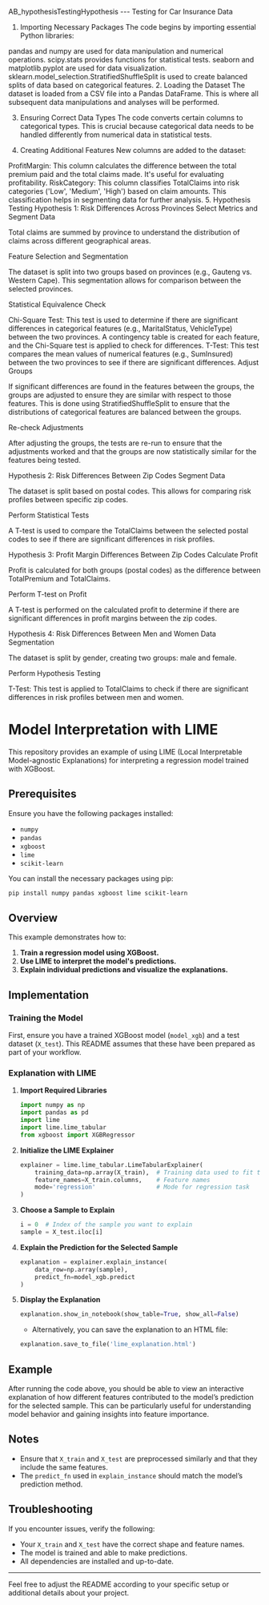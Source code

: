 AB_hypothesisTestingHypothesis --- Testing for Car Insurance Data

1. Importing Necessary Packages
   The code begins by importing essential Python libraries:

pandas and numpy are used for data manipulation and numerical operations.
scipy.stats provides functions for statistical tests.
seaborn and matplotlib.pyplot are used for data visualization.
sklearn.model_selection.StratifiedShuffleSplit is used to create balanced splits of data based on categorical features. 2. Loading the Dataset
The dataset is loaded from a CSV file into a Pandas DataFrame. This is where all subsequent data manipulations and analyses will be performed.

3. Ensuring Correct Data Types
   The code converts certain columns to categorical types. This is crucial because categorical data needs to be handled differently from numerical data in statistical tests.

4. Creating Additional Features
   New columns are added to the dataset:

ProfitMargin: This column calculates the difference between the total premium paid and the total claims made. It's useful for evaluating profitability.
RiskCategory: This column classifies TotalClaims into risk categories ('Low', 'Medium', 'High') based on claim amounts. This classification helps in segmenting data for further analysis. 5. Hypothesis Testing
Hypothesis 1: Risk Differences Across Provinces
Select Metrics and Segment Data

Total claims are summed by province to understand the distribution of claims across different geographical areas.

Feature Selection and Segmentation

The dataset is split into two groups based on provinces (e.g., Gauteng vs. Western Cape). This segmentation allows for comparison between the selected provinces.

Statistical Equivalence Check

Chi-Square Test: This test is used to determine if there are significant differences in categorical features (e.g., MaritalStatus, VehicleType) between the two provinces. A contingency table is created for each feature, and the Chi-Square test is applied to check for differences.
T-Test: This test compares the mean values of numerical features (e.g., SumInsured) between the two provinces to see if there are significant differences.
Adjust Groups

If significant differences are found in the features between the groups, the groups are adjusted to ensure they are similar with respect to those features. This is done using StratifiedShuffleSplit to ensure that the distributions of categorical features are balanced between the groups.

Re-check Adjustments

After adjusting the groups, the tests are re-run to ensure that the adjustments worked and that the groups are now statistically similar for the features being tested.

Hypothesis 2: Risk Differences Between Zip Codes
Segment Data

The dataset is split based on postal codes. This allows for comparing risk profiles between specific zip codes.

Perform Statistical Tests

A T-test is used to compare the TotalClaims between the selected postal codes to see if there are significant differences in risk profiles.

Hypothesis 3: Profit Margin Differences Between Zip Codes
Calculate Profit

Profit is calculated for both groups (postal codes) as the difference between TotalPremium and TotalClaims.

Perform T-test on Profit

A T-test is performed on the calculated profit to determine if there are significant differences in profit margins between the zip codes.

Hypothesis 4: Risk Differences Between Men and Women
Data Segmentation

The dataset is split by gender, creating two groups: male and female.

Perform Hypothesis Testing

T-Test: This test is applied to TotalClaims to check if there are significant differences in risk profiles between men and women.

# Model Interpretation with LIME

This repository provides an example of using LIME (Local Interpretable Model-agnostic Explanations) for interpreting a regression model trained with XGBoost.

## Prerequisites

Ensure you have the following packages installed:

- `numpy`
- `pandas`
- `xgboost`
- `lime`
- `scikit-learn`

You can install the necessary packages using pip:

```bash
pip install numpy pandas xgboost lime scikit-learn
```

## Overview

This example demonstrates how to:

1. **Train a regression model using XGBoost.**
2. **Use LIME to interpret the model's predictions.**
3. **Explain individual predictions and visualize the explanations.**

## Implementation

### Training the Model

First, ensure you have a trained XGBoost model (`model_xgb`) and a test dataset (`X_test`). This README assumes that these have been prepared as part of your workflow.

### Explanation with LIME

1. **Import Required Libraries**

   ```python
   import numpy as np
   import pandas as pd
   import lime
   import lime.lime_tabular
   from xgboost import XGBRegressor
   ```

2. **Initialize the LIME Explainer**

   ```python
   explainer = lime.lime_tabular.LimeTabularExplainer(
       training_data=np.array(X_train),  # Training data used to fit the model
       feature_names=X_train.columns,    # Feature names
       mode='regression'                 # Mode for regression task
   )
   ```

3. **Choose a Sample to Explain**

   ```python
   i = 0  # Index of the sample you want to explain
   sample = X_test.iloc[i]
   ```

4. **Explain the Prediction for the Selected Sample**

   ```python
   explanation = explainer.explain_instance(
       data_row=np.array(sample),
       predict_fn=model_xgb.predict
   )
   ```

5. **Display the Explanation**

   ```python
   explanation.show_in_notebook(show_table=True, show_all=False)
   ```

   - Alternatively, you can save the explanation to an HTML file:

   ```python
   explanation.save_to_file('lime_explanation.html')
   ```

## Example

After running the code above, you should be able to view an interactive explanation of how different features contributed to the model’s prediction for the selected sample. This can be particularly useful for understanding model behavior and gaining insights into feature importance.

## Notes

- Ensure that `X_train` and `X_test` are preprocessed similarly and that they include the same features.
- The `predict_fn` used in `explain_instance` should match the model’s prediction method.

## Troubleshooting

If you encounter issues, verify the following:

- Your `X_train` and `X_test` have the correct shape and feature names.
- The model is trained and able to make predictions.
- All dependencies are installed and up-to-date.

---

Feel free to adjust the README according to your specific setup or additional details about your project.

